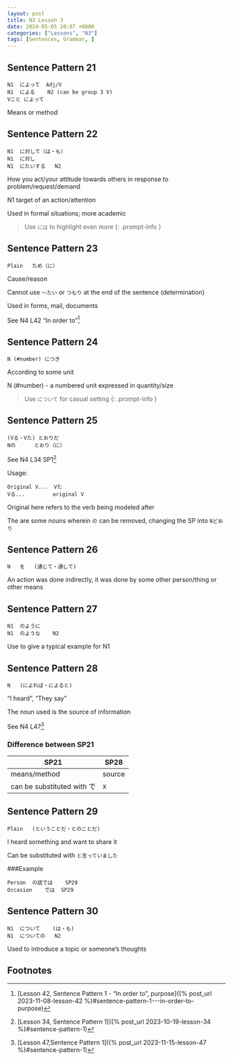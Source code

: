 ```yaml
---
layout: post
title: N3 Lesson 3
date: 2024-05-05 20:07 +0800
categories: ["Lessons", "N3"]
tags: [Sentences, Grammar, ]
---
```


## Sentence Pattern 21
```
N1	によって  Adj/V
N1	による    N2 (can be group 3 V)
Vこと	によって
```	
Means or method
				
## Sentence Pattern 22
```
N1	に対して（は・も）
N1	に対し
N1	にたいする	N2
```
How you act/your attitude towards others in response to problem/request/demand

N1 target of an action/attention

Used in formal situations; more academic

> Use `には` to highlight even more
{: .prompt-info }
 
## Sentence Pattern 23
```
Plain	ため（に）
```
Cause/reason

Cannot use `～たい` or `つもり` at the end of the sentence (determination)

Used in forms, mail, documents

See N4 L42 “In order to”[^fn1]

## Sentence Pattern 24
```
N (#number) につき
```
According to some unit

N (#number) - a numbered unit expressed in quantity/size

> Use `について` for casual setting
{: .prompt-info }

## Sentence Pattern 25
```
(Vる・Vた)	とおりだ
Nの		とおり（に）
```
See N4 L34 SP1[^fn2]

Usage:
```
Original V...  Vた
Vる...         original V
```
Original here refers to the verb being modeled after

The are some nouns wherein `の` can be removed, changing the SP into `Nどおり`

## Sentence Pattern 26
```
N	を	(通じて・通して)
```
An action was done indirectly, it was done by some other person/thing or other means
 
## Sentence Pattern 27
```
N1	のように
N1	のような	N2
```
Use to give a typical example for N1

## Sentence Pattern 28
```
N	(によれば・によると)
```
“I heard”, “They say”

The noun used is the source of information

See N4 L47[^fn3]

### Difference between SP21
| SP21 | SP28 |
| --- | --- |
| means/method | source |
| can be substituted with で | x |

## Sentence Pattern 29
```
Plain	(ということだ・とのことだ)
````
I heard something and want to share it

Can be substituted with `と言っていました`

###Example
```
Person	の話では	SP29
Occasion	では	SP29
```

## Sentence Pattern 30
```
N1	について	(は・も)
N1	についての	N2
```
Used to introduce a topic or someone’s thoughts

## Footnotes
[^fn1]: [Lesson 42, Sentence Pattern 1 - “In order to”, purpose]({% post_url 2023-11-08-lesson-42 %}#sentence-pattern-1---in-order-to-purpose)
[^fn2]: [Lesson 34, Sentence Pattern 1]({% post_url 2023-10-19-lesson-34 %}#sentence-pattern-1)
[^fn3]: [Lesson 47,Sentence Pattern 1]({% post_url 2023-11-15-lesson-47 %}#sentence-pattern-1)
